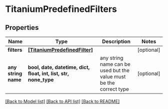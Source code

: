 # TitaniumPredefinedFilters


## Properties
Name | Type | Description | Notes
------------ | ------------- | ------------- | -------------
**filters** | [**[TitaniumPredefinedFilter]**](TitaniumPredefinedFilter.md) |  | [optional] 
**any string name** | **bool, date, datetime, dict, float, int, list, str, none_type** | any string name can be used but the value must be the correct type | [optional]

[[Back to Model list]](../README.md#documentation-for-models) [[Back to API list]](../README.md#documentation-for-api-endpoints) [[Back to README]](../README.md)


